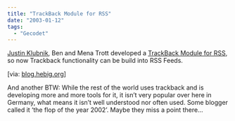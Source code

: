 ```yaml
---
title: "TrackBack Module for RSS"
date: "2003-01-12"
tags:
  - "Gecodet"
---
```


[Justin Klubnik](http://justin.madskills.com), Ben and Mena Trott developed a [TrackBack Module for RSS](http://madskills.com/public/xml/rss/module/trackback/ "TrackBack Module for RSS 1.0/2.0"), so now Trackback functionality can be build into RSS Feeds.

\[via: [blog.hebig.org](http://www.hebig.org/blogs/archives/main/000762.php)\]

And another BTW: While the rest of the world uses trackback and is developing more and more tools for it, it isn’t very popular over here in Germany, what means it isn’t well understood nor often used. Some blogger called it ‘the flop of the year 2002’. Maybe they miss a point there…
